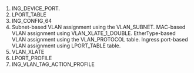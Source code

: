 1. ING_DEVICE_PORT.
2. LPORT_TABLE
3. ING_CONFIG_64
4. Subnet-based VLAN assignment using the VLAN_SUBNET.
   MAC-based VLAN assignment using VLAN_XLATE_1_DOUBLE.
   EtherType-based VLAN assignment using the VLAN_PROTOCOL table.
   Ingress port-based VLAN assignment using LPORT_TABLE table.
5. VLAN_XLATE
6. LPORT_PROFILE
7. ING_VLAN_TAG_ACTION_PROFILE
